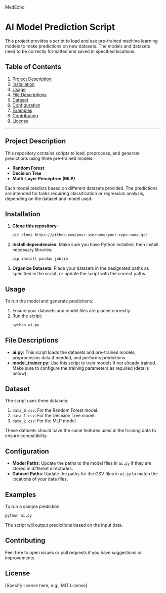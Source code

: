 MedEcho

# AI Model Prediction Script

This project provides a script to load and use pre-trained machine learning models to make predictions on new datasets. The models and datasets need to be correctly formatted and saved in specified locations.

## Table of Contents

1. [Project Description](#project-description)
2. [Installation](#installation)
3. [Usage](#usage)
4. [File Descriptions](#file-descriptions)
5. [Dataset](#dataset)
6. [Configuration](#configuration)
7. [Examples](#examples)
8. [Contributing](#contributing)
9. [License](#license)

---

## Project Description

This repository contains scripts to load, preprocess, and generate predictions using three pre-trained models:
- **Random Forest**
- **Decision Tree**
- **Multi-Layer Perceptron (MLP)**

Each model predicts based on different datasets provided. The predictions are intended for tasks requiring classification or regression analysis, depending on the dataset and model used.

## Installation

1. **Clone this repository**:
   ```bash
   git clone https://github.com/your-username/your-repo-name.git
   ```
2. **Install dependencies**:
   Make sure you have Python installed, then install necessary libraries:
   ```bash
   pip install pandas joblib
   ```

3. **Organize Datasets**:
   Place your datasets in the designated paths as specified in the script, or update the script with the correct paths.

## Usage

To run the model and generate predictions:
1. Ensure your datasets and model files are placed correctly.
2. Run the script:
   ```bash
   python ai.py
   ```

## File Descriptions

- **ai.py**: This script loads the datasets and pre-trained models, preprocesses data if needed, and performs predictions.
- **model_trainer.py**: Use this script to train models if not already trained. Make sure to configure the training parameters as required (details below).

## Dataset

The script uses three datasets:
1. `data_0.csv`: For the Random Forest model.
2. `data_1.csv`: For the Decision Tree model.
3. `data_2.csv`: For the MLP model.

These datasets should have the same features used in the training data to ensure compatibility.

## Configuration

- **Model Paths**: Update the paths to the model files in `ai.py` if they are stored in different directories.
- **Dataset Paths**: Update the paths for the CSV files in `ai.py` to match the locations of your data files.

## Examples

To run a sample prediction:
```bash
python ai.py
```

The script will output predictions based on the input data.

## Contributing

Feel free to open issues or pull requests if you have suggestions or improvements.

## License

[Specify license here, e.g., MIT License]
